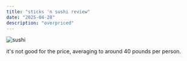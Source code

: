 ```yaml
---
title: "sticks 'n sushi review"
date: "2025-04-28"
description: "overpriced"
---
```


![sushi](/content/blogs/images/sticksnsushi.png)

it's not good for the price, averaging to around 40 pounds per person.
